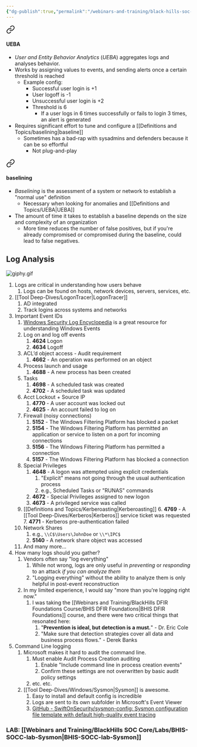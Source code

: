 ```yaml
---
{"dg-publish":true,"permalink":"/webinars-and-training/black-hills-soc-core/topics/socc-07-user-and-entity-behavior-analytics/","noteIcon":""}
---
```




<div class="transclusion internal-embed is-loaded"><a class="markdown-embed-link" href="/definitions-and-topics/ueba/#ueba" aria-label="Open link"><svg xmlns="http://www.w3.org/2000/svg" width="24" height="24" viewBox="0 0 24 24" fill="none" stroke="currentColor" stroke-width="2" stroke-linecap="round" stroke-linejoin="round" class="svg-icon lucide-link"><path d="M10 13a5 5 0 0 0 7.54.54l3-3a5 5 0 0 0-7.07-7.07l-1.72 1.71"></path><path d="M14 11a5 5 0 0 0-7.54-.54l-3 3a5 5 0 0 0 7.07 7.07l1.71-1.71"></path></svg></a><div class="markdown-embed">



#### UEBA
- *User and Entity Behavior Analytics* (*UEBA*) aggregates logs and analyses behavior.
- Works by assigning values to events, and sending alerts once a certain threshold is reached
	- Example config:
		- Successful user login is +1
		- User logoff is -1
		- Unsuccessful user login is +2
		- Threshold is 6
			- If a user logs in 6 times successfully or fails to login 3 times, an alert is generated
- Requires significant effort to tune and configure a [[Definitions and Topics/baselining\|baseline]]
	- Sometimes has a bad-rap with sysadmins and defenders because it can be so effortful
		- Not plug-and-play






</div></div>


<div class="transclusion internal-embed is-loaded"><a class="markdown-embed-link" href="/definitions-and-topics/baselining/#baselining" aria-label="Open link"><svg xmlns="http://www.w3.org/2000/svg" width="24" height="24" viewBox="0 0 24 24" fill="none" stroke="currentColor" stroke-width="2" stroke-linecap="round" stroke-linejoin="round" class="svg-icon lucide-link"><path d="M10 13a5 5 0 0 0 7.54.54l3-3a5 5 0 0 0-7.07-7.07l-1.72 1.71"></path><path d="M14 11a5 5 0 0 0-7.54-.54l-3 3a5 5 0 0 0 7.07 7.07l1.71-1.71"></path></svg></a><div class="markdown-embed">



#### baselining
- *Baselining* is the assessment of a system or network to establish a "normal use" definition
	- Necessary when looking for anomalies and [[Definitions and Topics/UEBA\|UEBA]]
- The amount of time it takes to establish a baseline depends on the size and complexity of an organization
	- More time reduces the number of false positives, but if you're already compromised or compromised during the baseline, could lead to false negatives.







</div></div>


## Log Analysis
![giphy.gif](/img/user/Attachments/giphy.gif)
1. Logs are critical in understanding how users behave
	1. Logs can be found on hosts, network devices, servers, services, etc.
2. [[Tool Deep-Dives/LogonTracer\|LogonTracer]]
	1. AD integrated
	2. Track logins across systems and networks
3. Important Event IDs
	1. [Windows Security Log Encyclopedia](https://www.ultimatewindowssecurity.com/securitylog/encyclopedia/default.aspx) is a great resource for understanding Windows Events
	2. Log on and log off events
		1. **4624** Logon
		2. **4634** Logoff
	3. ACL’d object access - Audit requirement
		1. **4662** - An operation was performed on an object
	4. Process launch and usage
		1. **4688** - A new process has been created
	5. Tasks
		1. **4698** - A scheduled task was created
		2. **4702** - A scheduled task was updated
	6. Acct Lockout + Source IP
		1. **4770** - A user account was locked out
		2. **4625** - An account failed to log on
	7. Firewall (noisy connections)
		1. **5152** - The Windows Filtering Platform has blocked a packet
		2. **5154** - The Windows Filtering Platform has permitted an application or service to listen on a port for incoming connections
		3. **5156** - The Windows Filtering Platform has permitted a connection
		4. **5157** - The Windows Filtering Platform has blocked a connection
	9. Special Privileges
		1. **4648** - A logon was attempted using explicit credentials
			1. "Explicit" means not going through the usual authentication process
			2. e.g., Scheduled Tasks or "RUNAS" commands
		2. **4672** - Special Privileges assigned to new logon
		3. **4673** - A privileged service was called
	10. [[Definitions and Topics/Kerberoasting\|Kerberoasting]]
		6. **4769** - A [[Tool Deep-Dives/Kerberos\|Kerberos]] service ticket was requested
		7. **4771** - Kerberos pre-authentication failed
	11. Network Shares
		1. e.g., `\\C$\Users\JohnDoe` or `\\*\IPC$`
		2. **5140** - A network share object was accessed
	13. And many more...
4. How many logs should you gather?
	1. Vendors often say "log everything"
		1. While not wrong, logs are only useful in *preventing* or *responding* to an attack *if you can analyze them*
		2. "Logging everything" without the ability to analyze them is only helpful in post-event reconstruction
	2. In my limited experience, I would say "more than you're logging right now."
		1. I was taking the [[Webinars and Training/BlackHills DFIR Foundations Course/BHIS DFIR Foundations\|BHIS DFIR Foundations]] course, and there were two critical things that resonated here:
			1. "**Prevention is ideal, but detection is a must.**" - Dr. Eric Cole
			2. "Make sure that detection strategies cover all data and business process flows." - Derek Banks
5. Command Line logging
	1. Microsoft makes it hard to audit the command line.
		1. Must enable Audit Process Creation auditing
			1. Enable "Include command line in process creation events"
			2. Confirm these settings are not overwritten by basic audit policy settings
		2. etc. etc.
	2. [[Tool Deep-Dives/Windows/Sysmon\|Sysmon]] is awesome.
		1. Easy to install and default config is incredible
		2. Logs are sent to its own subfolder in Microsoft's Event Viewer
		3. [GitHub - SwiftOnSecurity/sysmon-config: Sysmon configuration file template with default high-quality event tracing](https://github.com/SwiftOnSecurity/sysmon-config)

### LAB: [[Webinars and Training/BlackHills SOC Core/Labs/BHIS-SOCC-lab-Sysmon\|BHIS-SOCC-lab-Sysmon]]